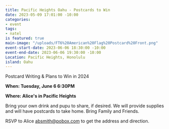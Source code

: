 ```yaml
---
title: Pacific Heights Oahu - Postcards to Win
date: 2023-05-09 17:01:00 -10:00
categories:
- event
tags:
- natel
is featured: true
main-image: "/uploads/FT6%20American%20Flag%20Postcard%20Front.png"
event-start-date: 2023-06-06 18:30:00 -10:00
event-end-date: 2023-06-06 19:30:00 -10:00
Location: Pacific Heights, Honolulu
island: Oahu
---
```


Postcard Writing & Plans to Win in 2024

**When: Tuesday, June 6 6:30PM** 

**Where: Alice's in Pacific Heights**

Bring your own drink and pupu to share, if desired. We will provide supplies and will have postcards to take home.  Bring Family and Friends.

RSVP to Alice absmith@pobox.com to get the address and direction.  